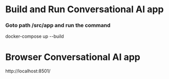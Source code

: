 # Build and Run Conversational AI app

### Goto path /src/app and run the command

docker-compose up --build

# Browser Conversational AI app

http://localhost:8501/



